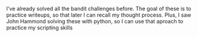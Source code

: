 I've already solved all the bandit challenges before. The goal of these is to practice writeups, so that later I can recall my thought process. Plus, I saw John Hammond solving these with python, so I can use that aproach to practice my scripting skills
